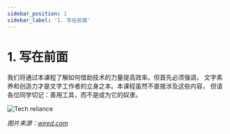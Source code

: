 ```yaml
---
sidebar_position: 1
sidebar_label: '1. 写在前面'
---
```


# 1. 写在前面

我们将通过本课程了解如何借助技术的力量提高效率。但首先必须强调，
文字素养和创造力才是文字工作者的立身之本。本课程虽然不直接涉及这些内容，
但请各位同学切记：善用工具，而不是成为它的奴隶。

![Tech reliance](/img/tw/20191115-chitty-defenestration.jpg)

*图片来源：[wired.com](https://www.wired.com/story/wired-cartoons-week-13/)*
